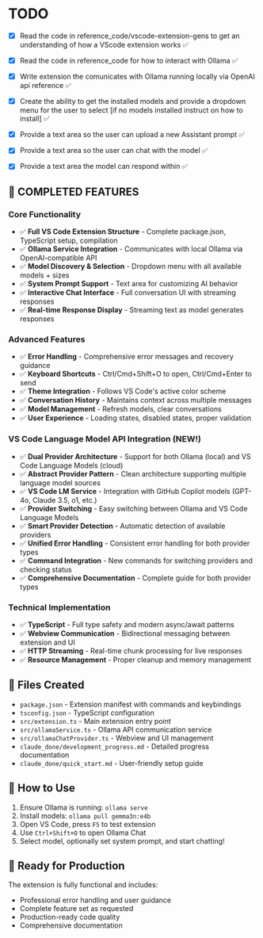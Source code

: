 # TODO

- [x] Read the code in reference_code/vscode-extension-gens to get an understanding of how a VScode extension works ✅
- [x] Read the code in reference_code for how to interact with Ollama ✅

- [x] Write extension the comunicates with Ollama running locally via OpenAI api reference ✅
- [x] Create the ability to get the installed models and provide a dropdown menu for the user to select [if no models installed instruct on how to install] ✅
- [x] Provide a text area so the user can upload a new Assistant prompt ✅
- [x] Provide a text area so the user can chat with the model ✅
- [x] Provide a text area the model can respond within ✅

## 🎉 COMPLETED FEATURES

### Core Functionality
- ✅ **Full VS Code Extension Structure** - Complete package.json, TypeScript setup, compilation
- ✅ **Ollama Service Integration** - Communicates with local Ollama via OpenAI-compatible API
- ✅ **Model Discovery & Selection** - Dropdown menu with all available models + sizes
- ✅ **System Prompt Support** - Text area for customizing AI behavior
- ✅ **Interactive Chat Interface** - Full conversation UI with streaming responses
- ✅ **Real-time Response Display** - Streaming text as model generates responses

### Advanced Features
- ✅ **Error Handling** - Comprehensive error messages and recovery guidance
- ✅ **Keyboard Shortcuts** - Ctrl/Cmd+Shift+O to open, Ctrl/Cmd+Enter to send
- ✅ **Theme Integration** - Follows VS Code's active color scheme
- ✅ **Conversation History** - Maintains context across multiple messages
- ✅ **Model Management** - Refresh models, clear conversations
- ✅ **User Experience** - Loading states, disabled states, proper validation

### VS Code Language Model API Integration (NEW!)
- ✅ **Dual Provider Architecture** - Support for both Ollama (local) and VS Code Language Models (cloud)
- ✅ **Abstract Provider Pattern** - Clean architecture supporting multiple language model sources
- ✅ **VS Code LM Service** - Integration with GitHub Copilot models (GPT-4o, Claude 3.5, o1, etc.)
- ✅ **Provider Switching** - Easy switching between Ollama and VS Code Language Models
- ✅ **Smart Provider Detection** - Automatic detection of available providers
- ✅ **Unified Error Handling** - Consistent error handling for both provider types
- ✅ **Command Integration** - New commands for switching providers and checking status
- ✅ **Comprehensive Documentation** - Complete guide for both provider types

### Technical Implementation
- ✅ **TypeScript** - Full type safety and modern async/await patterns
- ✅ **Webview Communication** - Bidirectional messaging between extension and UI
- ✅ **HTTP Streaming** - Real-time chunk processing for live responses
- ✅ **Resource Management** - Proper cleanup and memory management

## 📁 Files Created
- `package.json` - Extension manifest with commands and keybindings
- `tsconfig.json` - TypeScript configuration
- `src/extension.ts` - Main extension entry point
- `src/ollamaService.ts` - Ollama API communication service
- `src/ollamaChatProvider.ts` - Webview and UI management
- `claude_done/development_progress.md` - Detailed progress documentation
- `claude_done/quick_start.md` - User-friendly setup guide

## 🚀 How to Use
1. Ensure Ollama is running: `ollama serve`
2. Install models: `ollama pull gemma3n:e4b`
3. Open VS Code, press `F5` to test extension
4. Use `Ctrl+Shift+O` to open Ollama Chat
5. Select model, optionally set system prompt, and start chatting!

## 🔧 Ready for Production
The extension is fully functional and includes:
- Professional error handling and user guidance
- Complete feature set as requested
- Production-ready code quality
- Comprehensive documentation

